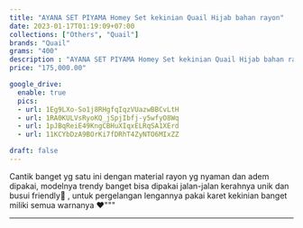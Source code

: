 ```yaml
---
title: "AYANA SET PIYAMA Homey Set kekinian Quail Hijab bahan rayon"
date: 2023-01-17T01:19:09+07:00
collections: ["Others", "Quail"]
brands: "Quail"
grams: "400"
description : "AYANA SET PIYAMA Homey Set kekinian Quail Hijab bahan rayon"
price: "175,000.00"

google_drive:
  enable: true
  pics:
  - url: 1Eg9LXo-So1j8RHgfqIqzVUazwBBCvLtH
  - url: 1RA0KULVsRyoKQ_jSpjIbfj-y5wfyO8Wq
  - url: 1pJBqReiE49KngCBHuXIqxELRqSA1XErd
  - url: 11KCYbDzA9BOrKi7fDRhT4ZyNTO6MIxZZ

draft: false
---
```


Cantik banget yg satu ini dengan material rayon yg nyaman dan adem dipakai, modelnya trendy banget 
bisa dipakai jalan-jalan 
kerahnya unik dan busui friendly🤩 , untuk pergelangan  lengannya pakai karet kekinian banget 
miliki semua warnanya ❤️"""

-----    
 
